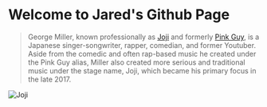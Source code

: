 # Welcome to Jared's Github Page

> George Miller, known professionally as [Joji](https://www.twitter.com/sushitrash) and formerly [Pink Guy](https://www.youtube.com/@TVFilthyFrank), is a Japanese singer-songwriter, rapper, comedian, and former Youtuber. Aside from the comedic and often rap-based music he created under the Pink Guy alias, Miller also created more serious and traditional music under the stage name, Joji, which became his primary focus in the late 2017.

![Joji](https://i.scdn.co/image/ab67616d00001e0253f6fa0d2589c6a7174f4b81)
